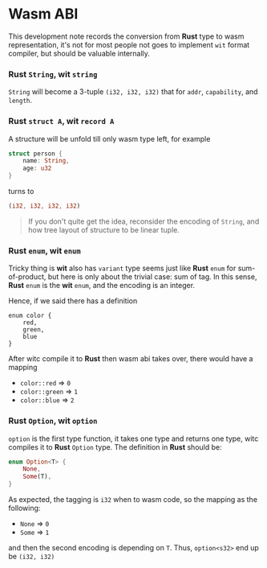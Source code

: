 # Wasm ABI

This development note records the conversion from **Rust** type to wasm representation, it's not for most people not goes to implement `wit` format compiler, but should be valuable internally.

### Rust `String`, wit `string`

`String` will become a 3-tuple `(i32, i32, i32)` that for `addr`, `capability`, and `length`.

### Rust `struct A`, wit `record A`

A structure will be unfold till only wasm type left, for example

```rust
struct person {
    name: String,
    age: u32
}
```

turns to

```rust
(i32, i32, i32, i32)
```

> If you don't quite get the idea, reconsider the encoding of `String`, and how tree layout of structure to be linear tuple.

### Rust `enum`, wit `enum`

Tricky thing is **wit** also has `variant` type seems just like **Rust** `enum` for sum-of-product, but here is only about the trivial case: sum of tag. In this sense, **Rust** `enum` is the **wit** `enum`, and the encoding is an integer.

Hence, if we said there has a definition

```wit
enum color {
    red,
    green,
    blue
}
```

After witc compile it to **Rust** then wasm abi takes over, there would have a mapping

- `color::red` => `0`
- `color::green` => `1`
- `color::blue` => `2`

### Rust `Option`, wit `option`

`option` is the first type function, it takes one type and returns one type, witc compiles it to **Rust** `Option` type. The definition in **Rust** should be:

```rust
enum Option<T> {
    None,
    Some(T),
}
```

As expected, the tagging is `i32` when to wasm code, so the mapping as the following:

- `None` => `0`
- `Some` => `1`

and then the second encoding is depending on `T`. Thus, `option<s32>` end up be `(i32, i32)`
